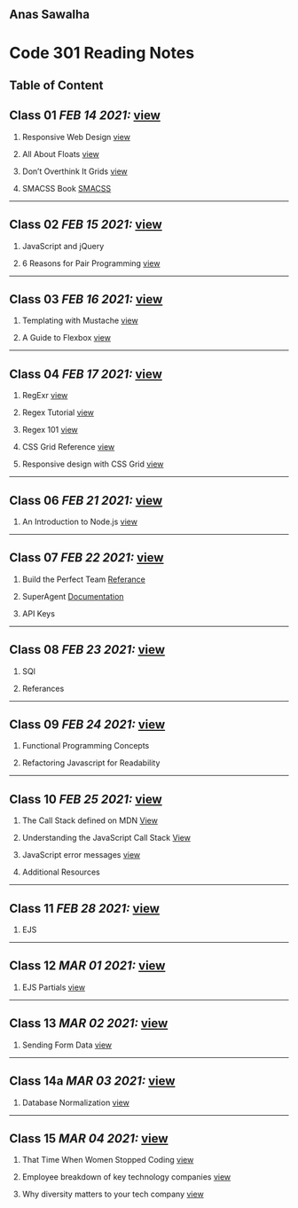 ## Anas Sawalha

# Code 301 Reading Notes

## Table of Content 


## Class 01  *FEB 14 2021:* [view](https://anassawalha95.github.io/reading-notes/Code%20301/Class%2001)

   1. Responsive Web Design [view](https://learn.shayhowe.com/advanced-html-css/responsive-web-design/)
    
   2. All About Floats [view](https://css-tricks.com/all-about-floats/) 
    
   3. Don’t Overthink It Grids [view](https://css-tricks.com/dont-overthink-it-grids/)
   
   4. SMACSS Book [SMACSS](http://smacss.com/)

---

## Class 02  *FEB 15 2021:* [view](https://anassawalha95.github.io/reading-notes/Code%20301/Class%2002)

   1. JavaScript and jQuery 
    
   2. 6 Reasons for Pair Programming [view](https://www.codefellows.org/blog/6-reasons-for-pair-programming/) 
   
---


## Class 03  *FEB 16 2021:* [view](https://anassawalha95.github.io/reading-notes/Code%20301/Class%2003)

 
  1. Templating with Mustache [view](https://1sherlynn.medium.com/javascript-templating-language-and-engine-mustache-js-with-node-and-express-f4c2530e73b2)
    
  2. A Guide to Flexbox [view](https://css-tricks.com/snippets/css/a-guide-to-flexbox/) 
   
   
---


## Class 04  *FEB 17 2021:* [view](https://anassawalha95.github.io/reading-notes/Code%20301/Class%2004)

 
  1. RegExr [view](https://regexr.com/)
    
  2. Regex Tutorial [view](https://medium.com/factory-mind/regex-tutorial-a-simple-cheatsheet-by-examples-649dc1c3f285) 

  3. Regex 101 [view](https://regex101.com/) 
  
  4. CSS Grid Reference [view](https://css-tricks.com/snippets/css/complete-guide-grid/) 
   
  5. Responsive design with CSS Grid [view](https://medium.com/samsung-internet-dev/common-responsive-layouts-with-css-grid-and-some-without-245a862f48df) 


   
   
---

## Class 06  *FEB 21 2021:* [view](https://anassawalha95.github.io/reading-notes/Code%20301/Class%2006)

 
  1. An Introduction to Node.js [view](https://www.sitepoint.com/an-introduction-to-node-js/)
    

---

## Class 07  *FEB 22 2021:* [view](https://anassawalha95.github.io/reading-notes/Code%20301/Class%2007)

  1. Build the Perfect Team [Referance](https://www.google.com/amp/mobile.nytimes.com/2016/02/28/magazine/what-google-learned-from-its-quest-to-build-the-perfect-team.amp.html)
  
  2. SuperAgent [Documentation](https://visionmedia.github.io/superagent/)
  
  3. API Keys
  

---

## Class 08  *FEB 23 2021:* [view](https://anassawalha95.github.io/reading-notes/Code%20301/Class%2008)

  1. SQl
  
  2. Referances
  
---

## Class 09  *FEB 24 2021:* [view](https://anassawalha95.github.io/reading-notes/Code%20301/Class%2009)

  1. Functional Programming Concepts 
  
  2. Refactoring Javascript for Readability
  
  
---

## Class 10  *FEB 25 2021:*  [view](https://anassawalha95.github.io/reading-notes/Code%20301/Class%2010)

  1. The Call Stack defined on MDN [View](https://developer.mozilla.org/en-US/docs/Glossary/Call_stack)
  
  2. Understanding the JavaScript Call Stack [View](https://www.freecodecamp.org/news/understanding-the-javascript-call-stack-861e41ae61d4/)

  3. JavaScript error messages [view](https://codeburst.io/javascript-error-messages-debugging-d23f84f0ae7c)

  4. Additional Resources

---

## Class 11  *FEB 28 2021:*   [view](https://anassawalha95.github.io/reading-notes/Code%20301/Class%2011)

  1. EJS

---


## Class 12  *MAR 01 2021:*   [view](https://anassawalha95.github.io/reading-notes/Code%20301/Class%2012)

  1. EJS Partials [view](https://medium.com/@henslejoseph/ejs-partials-f6f102cb7433)

---

## Class 13  *MAR 02 2021:*   [view](https://anassawalha95.github.io/reading-notes/Code%20301/Class%2013)

  1. Sending Form Data [view](https://developer.mozilla.org/en-US/docs/Learn/Forms/Sending_and_retrieving_form_data)


---

## Class 14a  *MAR 03 2021:* [view](https://anassawalha95.github.io/reading-notes/Code%20301/Class%2014a)

  1. Database Normalization  [view](https://www.essentialsql.com/get-ready-to-learn-sql-database-normalization-explained-in-simple-english/)


---

## Class 15  *MAR 04 2021:* [view](https://anassawalha95.github.io/reading-notes/Code%20301/Class%2015)


  1. That Time When Women Stopped Coding [view](https://www.npr.org/sections/money/2014/10/21/357629765/when-women-stopped-coding)

  2. Employee breakdown of key technology companies [view](https://informationisbeautiful.net/visualizations/diversity-in-tech/)

  3. Why diversity matters to your tech company [view](https://www.usatoday.com/story/tech/columnist/2015/07/21/why-diversity-matters-your-tech-company/30419871/)


